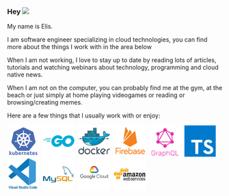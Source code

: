 ### Hey <img src="https://media.giphy.com/media/hvRJCLFzcasrR4ia7z/giphy.gif" width="25px">

My name is Elis.

I am software engineer specializing in cloud technologies, you can find more about the things I work with in the area below

When I am not working, I love to stay up to date by reading lots of articles, tutorials and watching webinars about technology, programming and cloud native news.

When I am not on the computer, you can probably find me at the gym, at the beach or just simply at home playing videogames or reading or browsing/creating memes.

Here are a few things that I usually work with or enjoy:

<img src="https://raw.githubusercontent.com/devicons/devicon/master/icons/kubernetes/kubernetes-plain-wordmark.svg" alt="Kubernetes Logo" width="75" height="75"/>&nbsp;&nbsp;<img src="https://raw.githubusercontent.com/devicons/devicon/master/icons/go/go-original-wordmark.svg" alt="Docker Logo" width="75" height="75"/>&nbsp;&nbsp;<img src="https://raw.githubusercontent.com/devicons/devicon/master/icons/docker/docker-original-wordmark.svg" alt="Docker Logo" width="75" height="75"/>&nbsp;&nbsp;<img src="https://raw.githubusercontent.com/devicons/devicon/master/icons/firebase/firebase-plain-wordmark.svg" alt="Firebase Logo" width="75" height="75"/>&nbsp;&nbsp;<img src="https://raw.githubusercontent.com/devicons/devicon/master/icons/graphql/graphql-plain-wordmark.svg" alt="Docker Logo" width="75" height="75"/>&nbsp;&nbsp;<img src="https://raw.githubusercontent.com/devicons/devicon/master/icons/typescript/typescript-original.svg" alt="Docker Logo" width="75" height="75"/>&nbsp;&nbsp;<img src="https://raw.githubusercontent.com/devicons/devicon/master/icons/vscode/vscode-original-wordmark.svg" alt="Docker Logo" width="75" height="75"/>&nbsp;&nbsp;<img src="https://raw.githubusercontent.com/devicons/devicon/master/icons/mysql/mysql-original-wordmark.svg" alt="Docker Logo" width="75" height="75"/>&nbsp;&nbsp;<img src="https://raw.githubusercontent.com/devicons/devicon/master/icons/googlecloud/googlecloud-original-wordmark.svg" alt="Docker Logo" width="75" height="75"/>&nbsp;&nbsp;<img src="https://raw.githubusercontent.com/devicons/devicon/master/icons/amazonwebservices/amazonwebservices-original-wordmark.svg" alt="Docker Logo" width="75" height="75"/>&nbsp;&nbsp;
